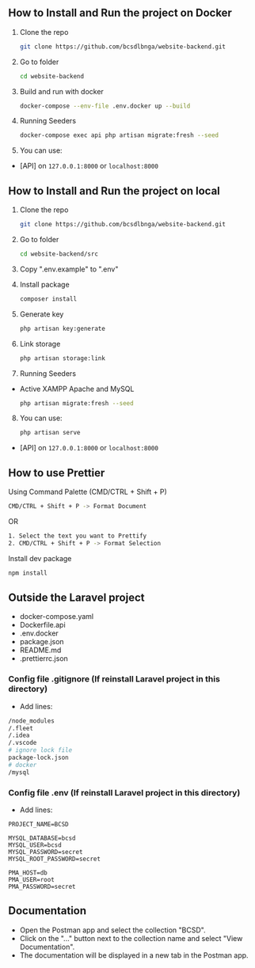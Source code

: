 ## How to Install and Run the project on Docker

1. Clone the repo
    ```sh
    git clone https://github.com/bcsdlbnga/website-backend.git
    ```
2. Go to folder
    ```sh
    cd website-backend
    ```
3. Build and run with docker
    ```sh
    docker-compose --env-file .env.docker up --build
    ```
4. Running Seeders

    ```sh
    docker-compose exec api php artisan migrate:fresh --seed
    ```

5. You can use:

-   [API] on `127.0.0.1:8000` or `localhost:8000`

## How to Install and Run the project on local

1. Clone the repo
    ```sh
    git clone https://github.com/bcsdlbnga/website-backend.git
    ```
2. Go to folder
    ```sh
    cd website-backend/src
    ```
3. Copy ".env.example" to ".env"
4. Install package
    ```sh
    composer install
    ```
5. Generate key

    ```sh
    php artisan key:generate
    ```
6. Link storage

    ```sh
    php artisan storage:link
    ```
7. Running Seeders
- Active XAMPP Apache and MySQL

    ```sh
    php artisan migrate:fresh --seed
    ```
8. You can use:

    ```sh
    php artisan serve
    ```
-   [API] on `127.0.0.1:8000` or `localhost:8000`

## How to use Prettier

Using Command Palette (CMD/CTRL + Shift + P)

```sh
CMD/CTRL + Shift + P -> Format Document
```

OR

```sh
1. Select the text you want to Prettify
2. CMD/CTRL + Shift + P -> Format Selection
```

Install dev package

```sh
npm install
```

## Outside the Laravel project

-   docker-compose.yaml
-   Dockerfile.api
-   .env.docker
-   package.json
-   README.md
-   .prettierrc.json

### Config file .gitignore (If reinstall Laravel project in this directory)

-   Add lines:

```sh
/node_modules
/.fleet
/.idea
/.vscode
# ignore lock file
package-lock.json
# docker
/mysql

```

### Config file .env (If reinstall Laravel project in this directory)

-   Add lines:

```env
PROJECT_NAME=BCSD

MYSQL_DATABASE=bcsd
MYSQL_USER=bcsd
MYSQL_PASSWORD=secret
MYSQL_ROOT_PASSWORD=secret

PMA_HOST=db
PMA_USER=root
PMA_PASSWORD=secret
```

## Documentation

-   Open the Postman app and select the collection "BCSD".
-   Click on the "..." button next to the collection name and select "View Documentation".
-   The documentation will be displayed in a new tab in the Postman app.
